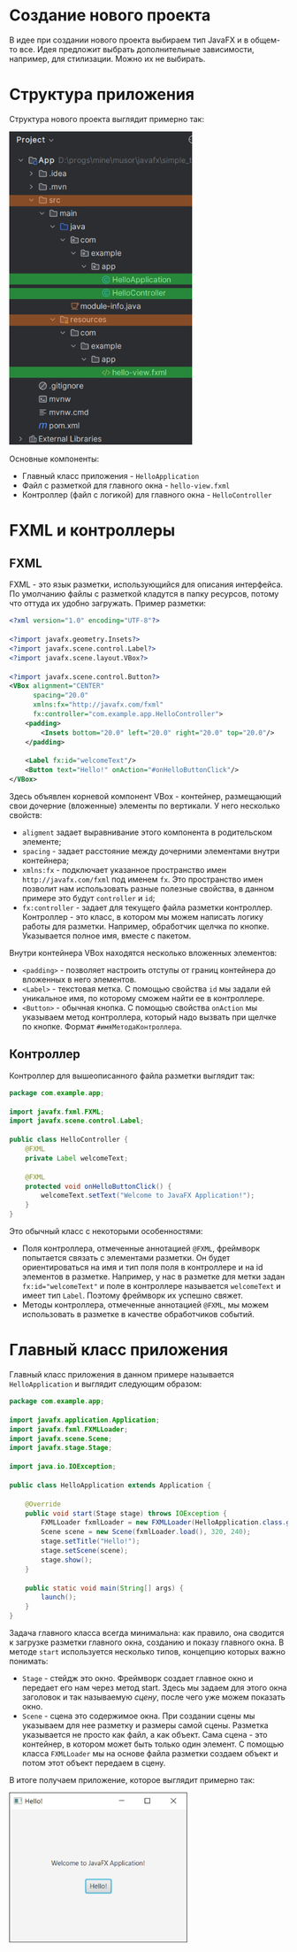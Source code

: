 # Создание нового проекта

В идее при создании нового проекта выбираем тип JavaFX и в общем-то все. Идея предложит выбрать дополнительные зависимости, например, для стилизации. Можно их не выбирать.

# Структура приложения

Структура нового проекта выглядит примерно так:

<img src="img/image-20230830140957388.png" alt="image-20230830140957388" style="zoom:80%;" />

Основные компоненты:

* Главный класс приложения - `HelloApplication`
* Файл с разметкой для главного окна - `hello-view.fxml`
* Контроллер (файл с логикой) для главного окна - `HelloController`

# FXML и контроллеры

## FXML

FXML - это язык разметки, использующийся для описания интерфейса. По умолчанию файлы с разметкой кладутся в папку ресурсов, потому что оттуда их удобно загружать. Пример разметки:

```xml
<?xml version="1.0" encoding="UTF-8"?>

<?import javafx.geometry.Insets?>
<?import javafx.scene.control.Label?>
<?import javafx.scene.layout.VBox?>

<?import javafx.scene.control.Button?>
<VBox alignment="CENTER" 
      spacing="20.0" 
      xmlns:fx="http://javafx.com/fxml"
      fx:controller="com.example.app.HelloController">
    <padding>
        <Insets bottom="20.0" left="20.0" right="20.0" top="20.0"/>
    </padding>

    <Label fx:id="welcomeText"/>
    <Button text="Hello!" onAction="#onHelloButtonClick"/>
</VBox>
```

Здесь объявлен корневой компонент VBox - контейнер, размещающий свои дочерние (вложенные) элементы по вертикали. У него несколько свойств:

* `aligment` задает выравнивание этого компонента в родительском элементе;
* `spacing` - задает расстояние между дочерними элементами внутри контейнера;
* `xmlns:fx` - подключает указанное пространство имен `http://javafx.com/fxml` под именем `fx`. Это пространство имен позволит нам использовать разные полезные свойства, в данном примере это будут `controller` и `id`;
* `fx:controller` - задает для текущего файла разметки контроллер. Контроллер - это класс, в котором мы можем написать логику работы для разметки. Например, обработчик щелчка по кнопке. Указывается полное имя, вместе с пакетом.

Внутри контейнера VBox находятся несколько вложенных элементов:

* `<padding>` - позволяет настроить отступы от границ контейнера до вложенных в него элементов.
* `<Label>` - текстовая метка. С помощью свойства `id` мы задали ей уникальное имя, по которому сможем найти ее в контроллере.
* `<Button>` - обычная кнопка. С помощью свойства `onAction` мы указываем метод контроллера, который надо вызвать при щелчке по кнопке. Формат `#имяМетодаКонтроллера`.

## Контроллер

Контроллер для вышеописанного файла разметки выглядит так:

```java
package com.example.app;

import javafx.fxml.FXML;
import javafx.scene.control.Label;

public class HelloController {
    @FXML
    private Label welcomeText;

    @FXML
    protected void onHelloButtonClick() {
        welcomeText.setText("Welcome to JavaFX Application!");
    }
}
```

Это обычный класс с некоторыми особенностями:

* Поля контроллера, отмеченные аннотацией `@FXML`, фреймворк попытается связать с элементами разметки. Он будет ориентироваться на имя и тип поля поля в контроллере и на id элементов в разметке. Например, у нас в разметке для метки задан `fx:id="welcomeText"` и поле в контроллере называется `welcomeText` и имеет тип `Label`. Поэтому фреймворк их успешно свяжет.
* Методы контроллера, отмеченные аннотацией `@FXML`, мы можем использовать в разметке в качестве обработчиков событий.

# Главный класс приложения

Главный класс приложения в данном примере называется `HelloApplication` и выглядит следующим образом:

```java
package com.example.app;

import javafx.application.Application;
import javafx.fxml.FXMLLoader;
import javafx.scene.Scene;
import javafx.stage.Stage;

import java.io.IOException;

public class HelloApplication extends Application {
    
    @Override
    public void start(Stage stage) throws IOException {
        FXMLLoader fxmlLoader = new FXMLLoader(HelloApplication.class.getResource("hello-view.fxml"));
        Scene scene = new Scene(fxmlLoader.load(), 320, 240);
        stage.setTitle("Hello!");
        stage.setScene(scene);
        stage.show();
    }

    public static void main(String[] args) {
        launch();
    }
}
```

Задача главного класса всегда минимальна: как правило, она сводится к загрузке разметки главного окна, созданию и показу главного окна. В методе `start` используется несколько типов, концепцию которых важно понимать:

* `Stage` - стейдж это окно. Фреймворк создает главное окно и передает его нам через метод start. Здесь мы задаем для этого окна заголовок и так называемую *сцену*, после чего уже можем показать окно.
* `Scene` - сцена это содержимое окна. При создании сцены мы указываем для нее разметку и размеры самой сцены. Разметка указывается не просто как файл, а как объект. Сама сцена - это контейнер, в котором может быть только один элемент. С помощью класса `FXMLLoader` мы на основе файла разметки создаем объект и потом этот объект передаем в сцену.

В итоге получаем приложение, которое выглядит примерно так:

<img src="img/image-20230830143322344.png" alt="image-20230830143322344" style="zoom:80%;" />
